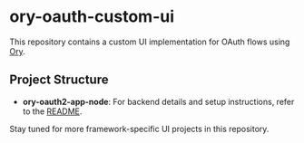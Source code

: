 # ory-oauth-custom-ui

This repository contains a custom UI implementation for OAuth flows using [Ory](https://www.ory.sh/). 

## Project Structure

- **ory-oauth2-app-node**: For backend details and setup instructions, refer to the [README](../ory-oauth2-app-node/README.md).

Stay tuned for more framework-specific UI projects in this repository.
